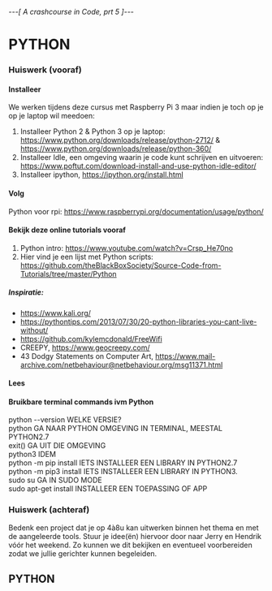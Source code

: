*---[ A crashcourse in Code, prt 5 ]---*
# PYTHON
### Huiswerk (vooraf)
#### Installeer
We werken tijdens deze cursus met Raspberry Pi 3 maar indien je toch op je op je laptop wil meedoen:
  1. Installeer Python 2 & Python 3 op je laptop: https://www.python.org/downloads/release/python-2712/ &     https://www.python.org/downloads/release/python-360/
  2. Installeer Idle, een omgeving waarin je code kunt schrijven en uitvoeren: https://www.poftut.com/download-install-and-use-python-idle-editor/
  3. Installeer ipython, https://ipython.org/install.html

#### Volg
Python voor rpi: https://www.raspberrypi.org/documentation/usage/python/

#### Bekijk deze online tutorials vooraf
1. Python intro: https://www.youtube.com/watch?v=Crsp_He70no
2. Hier vind je een lijst met Python scripts: https://github.com/theBlackBoxSociety/Source-Code-from-Tutorials/tree/master/Python
##### Inspiratie: 
- https://www.kali.org/ 
- https://pythontips.com/2013/07/30/20-python-libraries-you-cant-live-without/ 
- https://github.com/kylemcdonald/FreeWifi
- CREEPY, https://www.geocreepy.com/
- 43 Dodgy Statements on Computer Art, https://www.mail-archive.com/netbehaviour@netbehaviour.org/msg11371.html
#### Lees
#### Bruikbare terminal commands ivm Python
python --version WELKE VERSIE? <br>
python GA NAAR PYTHON OMGEVING IN TERMINAL, MEESTAL PYTHON2.7<br>
exit() GA UIT DIE OMGEVING<br>
python3 IDEM<br>
python -m pip install IETS INSTALLEER EEN LIBRARY IN PYTHON2.7<br>
python -m pip3 install IETS INSTALLEER EEN LIBRARY IN PYTHON3.<br>
sudo su GA IN SUDO MODE<br>
sudo apt-get install INSTALLEER EEN TOEPASSING OF APP<br>

### Huiswerk (achteraf)
Bedenk een project dat je op 4à8u kan uitwerken binnen het thema en met de aangeleerde tools. Stuur je idee(ën) hiervoor door naar Jerry en Hendrik vóór het weekend. Zo kunnen we dit bekijken en eventueel voorbereiden zodat we jullie gerichter kunnen begeleiden.

## PYTHON
